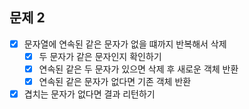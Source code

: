 ## 문제 2
- [x] 문자열에 연속된 같은 문자가 없을 떄까지 반복해서 삭제
  - [x] 두 문자가 같은 문자인지 확인하기
  - [x] 연속된 같은 두 문자가 있으면 삭제 후 새로운 객체 반환
  - [x] 연속된 같은 문자가 없다면 기존 객체 반환
- [x] 겹치는 문자가 없다면 결과 리턴하기